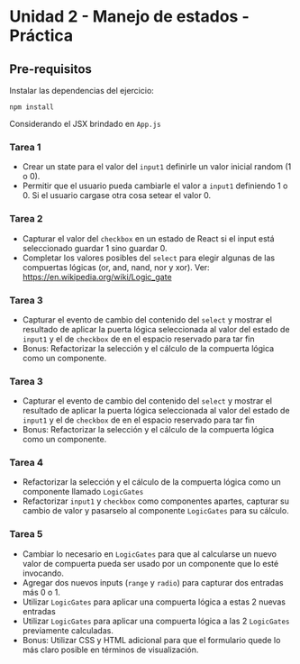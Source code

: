 # Unidad 2 - Manejo de estados - Práctica


## Pre-requisitos

Instalar las dependencias del ejercicio:

```
npm install
```

Considerando el JSX brindado en `App.js` 


### Tarea 1
- Crear un state para el valor del `input1` definirle un valor inicial random (1 o 0).
- Permitir que el usuario pueda cambiarle el valor a `input1` definiendo 1 o 0. Si el usuario cargase otra cosa setear el valor 0.


### Tarea 2
- Capturar el valor del `checkbox` en un estado de React si el input está seleccionado guardar 1 sino guardar 0.
- Completar los valores posibles del `select` para elegir algunas de las compuertas lógicas (or, and, nand, nor y xor). Ver: https://en.wikipedia.org/wiki/Logic_gate


### Tarea 3
- Capturar el evento de cambio del contenido del `select` y mostrar el resultado de aplicar la puerta lógica seleccionada al valor del estado de `input1` y el de `checkbox` de  en el espacio reservado para tar fin
- Bonus: Refactorizar la selección y el cálculo de la compuerta lógica como un componente.


### Tarea 3
- Capturar el evento de cambio del contenido del `select` y mostrar el resultado de aplicar la puerta lógica seleccionada al valor del estado de `input1` y el de `checkbox` de  en el espacio reservado para tar fin
- Bonus: Refactorizar la selección y el cálculo de la compuerta lógica como un componente.


### Tarea 4
- Refactorizar la selección y el cálculo de la compuerta lógica como un componente llamado `LogicGates`
- Refactorizar `input1` y `checkbox` como componentes apartes, capturar su cambio de valor y pasarselo al componente `LogicGates` para su cálculo.

### Tarea 5
- Cambiar lo necesario en `LogicGates` para que al calcularse un nuevo valor de compuerta pueda ser usado por un componente que lo esté invocando.
- Agregar dos nuevos inputs (`range` y `radio`) para capturar dos entradas más 0 o 1.
- Utilizar `LogicGates` para aplicar una compuerta lógica a estas 2 nuevas entradas
- Utilizar `LogicGates` para aplicar una compuerta lógica a las 2 `LogicGates` previamente calculadas.
- Bonus: Utilizar CSS y HTML adicional para que el formulario quede lo más claro posible en términos de visualización.